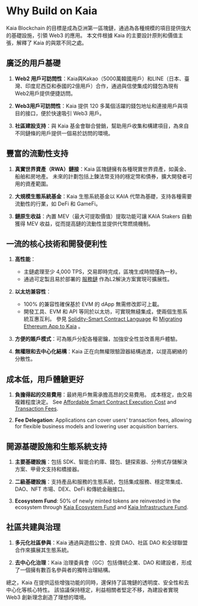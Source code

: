 # Why Build on Kaia

Kaia Blockchain 的目標是成為亞洲第一區塊鏈，通過為各種規模的項目提供強大的基礎設施，引領 Web3 的應用。 本文件根據 Kaia 的主要設計原則和價值主張，解釋了 Kaia 的與眾不同之處。

## 廣泛的用戶基礎

1. **Web2 用戶可訪問性**：Kaia與Kakao（5000萬韓國用戶）和LINE（日本、臺灣、印度尼西亞和泰國的2億用戶）合作，通過與信使集成的錢包為現有Web2用戶提供便捷訪問。

2. **Web3用戶可訪問性**：Kaia 提供 120 多萬個活躍的錢包地址和連接用戶與項目的接口，便於快速吸引 Web3 用戶。

3. **社區建設支持**：與 Kaia 基金會聯合營銷，幫助用戶收集和構建項目，為來自不同鏈條的用戶提供一個易於訪問的環境。

## 豐富的流動性支持

1. **真實世界資產（RWA）鏈接**：Kaia 區塊鏈擁有各種現實世界資產，如黃金、船舶和房地產。 未來的計劃包括上鍊法幣支持的穩定幣和債券，擴大開發者可用的資產範圍。

2. **大規模生態系統基金**：Kaia 生態系統基金以 KAIA 代幣為基礎，支持各種需要流動性的行業，如 DeFi 和 GameFi。

3. **鏈原生收益**：內置 MEV（最大可提取價值）提取功能可讓 KAIA Stakers 自動獲得 MEV 收益，從而提高鏈的流動性並提供代幣燃燒機制。

## 一流的核心技術和開發便利性

1. **高性能**：
   - 主鏈處理至少 4,000 TPS，交易即時完成，區塊生成時間僅為一秒。
   - 通過可定製且易於部署的 [服務鏈](scaling-solutions.md#service-chain) 作為<LinkWithTooltip tooltip="L2 (layer 2) blockchains act as an additional<br />  layer that helps the main blockchain handle<br />  more transactions more efficiently.">L2</LinkWithTooltip>解決方案實現可擴展性。

2. **以太坊兼容性**：
   - 100% 的兼容性確保基於 EVM 的 dApp 無需修改即可上載。
   - 開發工具、EVM 和 API 等同於以太坊，可實現無縫集成，使兩個生態系統互惠互利。 參見 [Solidity-Smart Contract Language](../build/smart-contracts/solidity-smart-contract-language.md) 和 [Migrating Ethereum App to Kaia](../build/tutorials/migrating-ethereum-app-to-kaia.mdx) 。

3. **方便的賬戶模式**：可為賬戶分配各種密鑰，加強安全性並改善用戶體驗。

4. **無權限和去中心化結構**：Kaia 正在向無權限驗證器結構過渡，以提高網絡的分散性。

## 成本低，用戶體驗更好

1. **負擔得起的交易費用**：最終用戶無需承擔高昂的交易費用。 成本穩定，由交易複雜程度決定。 See [Affordable Smart Contract Execution Cost](./smart-contracts/smart-contracts.md#benefits-of-smart-contracts-on-kaia) and [Transaction Fees](transaction-fees/transaction-fees.md).

2. **Fee Delegation**: Applications can cover users' transaction fees, allowing for flexible business models and lowering user acquisition barriers.

## 開源基礎設施和生態系統支持

1. **主要基礎設施**：包括 SDK、智能合約庫、錢包、鏈探索器、分佈式存儲解決方案、甲骨文支持和橋接器。

2. **二級基礎設施**：支持產品和服務的生態系統，包括集成服務、穩定幣集成、DAO、NFT 市場、DEX、DeFi 和傳統金融接口。

3. **Ecosystem Fund**: 50% of newly minted tokens are reinvested in the ecosystem through [Kaia Ecosystem Fund](./token-economics/token-economy.md#kaia-ecosystem-fund) and [Kaia Infrastructure Fund](./token-economics/token-economy.md#kaia-infrastructure-fund).

## 社區共建與治理

1. **多元化社區參與**：Kaia 通過與遊戲公會、投資 DAO、社區 DAO 和全球聯盟合作來擴展其生態系統。

2. **去中心化治理**：Kaia 治理委員會（GC）包括傳統企業、DAO 和建設者，形成了一個擁有數百名參與者的獨特治理結構。

總之，Kaia 在提供這些增強功能的同時，還保持了區塊鏈的透明度、安全性和去中心化等核心特性。 該協議保持穩定，利益相關者堅定不移，為建設者實現 Web3 創新理念創造了理想的環境。